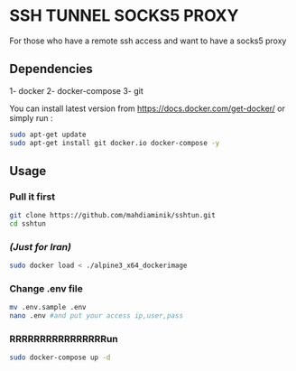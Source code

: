 # SSH TUNNEL SOCKS5 PROXY

For those who have a remote ssh access and want to have a socks5 proxy 

## Dependencies

1- docker
2- docker-compose
3- git

You can install latest version from https://docs.docker.com/get-docker/ or simply run :

```bash
sudo apt-get update
sudo apt-get install git docker.io docker-compose -y
```

## Usage

### Pull it first
```bash
git clone https://github.com/mahdiaminik/sshtun.git
cd sshtun
```

### ***(Just for Iran)***
```bash
sudo docker load < ./alpine3_x64_dockerimage
```

### Change .env file 
```bash
mv .env.sample .env
nano .env #and put your access ip,user,pass
```

### RRRRRRRRRRRRRRRRun
```bash
sudo docker-compose up -d
```
